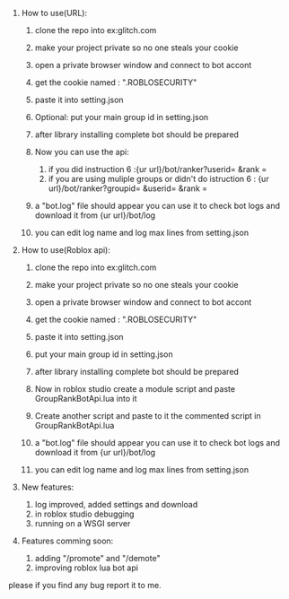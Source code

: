1. How to use(URL):
	1. clone the repo into ex:glitch.com
	2. make your project private so no one steals your cookie
	3. open a private browser window and connect to bot accont
	4. get the cookie named : ".ROBLOSECURITY"
	5. paste it into setting.json
	6. Optional: put your main group id in setting.json
	7. after library installing  complete bot should be prepared
	8. Now you can use the api:
		1. if you did instruction 6 :{ur url}/bot/ranker?userid= &rank = 
		2. if you are using muliple groups or didn't do istruction 6 : {ur url}/bot/ranker?groupid= &userid= &rank = 
	9. a "bot.log" file should appear you can use it to check bot logs and download it from {ur url}/bot/log

	10. you can edit log name and log max lines from setting.json

2. How to use(Roblox api):
	1. clone the repo into ex:glitch.com
	2. make your project private so no one steals your cookie
	3. open a private browser window and connect to bot accont
	4. get the cookie named : ".ROBLOSECURITY"
	5. paste it into setting.json
	6. put your main group id in setting.json
	7. after library installing  complete bot should be prepared
	8. Now in roblox studio create a module script and paste GroupRankBotApi.lua into it
	9. Create another script and paste to it the commented script in GroupRankBotApi.lua

	10. a "bot.log" file should appear you can use it to check bot logs and download it from {ur url}/bot/log
	11. you can edit log name and log max lines from setting.json

3. New features:
	1. log improved, added settings and download
	2. in roblox studio debugging
	3. running on a WSGI server

4. Features comming soon:
	1. adding "/promote" and "/demote"
	2. improving roblox lua bot api


please if you find any bug report it to me.
